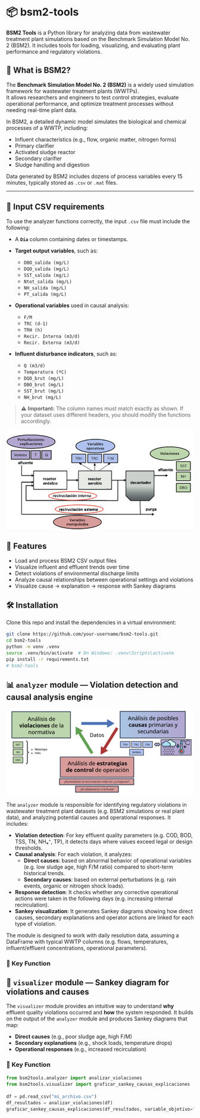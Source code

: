 # 📦 bsm2-tools

**BSM2 Tools** is a Python library for analyzing data from wastewater treatment plant simulations based on the Benchmark Simulation Model No. 2 (BSM2). It includes tools for loading, visualizing, and evaluating plant performance and regulatory violations.

## 📘 What is BSM2?

The **Benchmark Simulation Model No. 2 (BSM2)** is a widely used simulation framework for wastewater treatment plants (WWTPs).  
It allows researchers and engineers to test control strategies, evaluate operational performance, and optimize treatment processes without needing real-time plant data.

In BSM2, a detailed dynamic model simulates the biological and chemical processes of a WWTP, including:

- Influent characteristics (e.g., flow, organic matter, nitrogen forms)
- Primary clarifier
- Activated sludge reactor
- Secondary clarifier
- Sludge handling and digestion

Data generated by BSM2 includes dozens of process variables every 15 minutes, typically stored as `.csv` or `.mat` files.

---

## 📂 Input CSV requirements

To use the analyzer functions correctly, the input `.csv` file must include the following:

- A **`Día`** column containing dates or timestamps.
- **Target output variables**, such as:  
  - `DBO_salida (mg/L)`  
  - `DQO_salida (mg/L)`  
  - `SST_salida (mg/L)`  
  - `Ntot_salida (mg/L)`  
  - `NH_salida (mg/L)`  
  - `PT_salida (mg/L)`

- **Operational variables** used in causal analysis:
  - `F/M`  
  - `TRC (d-1)`  
  - `TRH (h)`  
  - `Recir. Interna (m3/d)`  
  - `Recir. Externa (m3/d)`

- **Influent disturbance indicators**, such as:
  - `Q (m3/d)`
  - `Temperatura (ºC)`
  - `DQO_brut (mg/L)`
  - `DBO_brut (mg/L)`
  - `SST_brut (mg/L)`
  - `NH_brut (mg/L)`

> ⚠️ **Important:** The column names must match exactly as shown. If your dataset uses different headers, you should modify the functions accordingly.

![alt text](image.png)

## 🚀 Features

- Load and process BSM2 CSV output files
- Visualize influent and effluent trends over time
- Detect violations of environmental discharge limits
- Analyze causal relationships between operational settings and violations
- Visualize cause → explanation → response with Sankey diagrams

## 🛠️ Installation

Clone this repo and install the dependencies in a virtual environment:

```bash
git clone https://github.com/your-username/bsm2-tools.git
cd bsm2-tools
python -m venv .venv
source .venv/bin/activate  # On Windows: .venv\Scripts\activate
pip install -r requirements.txt
# bsm2-tools
```

## 📊 `analyzer` module — Violation detection and causal analysis engine

![alt text](image-2.png)

The `analyzer` module is responsible for identifying regulatory violations in wastewater treatment plant datasets (e.g. BSM2 simulations or real plant data), and analyzing potential causes and operational responses. It includes:

- **Violation detection**: For key effluent quality parameters (e.g. COD, BOD, TSS, TN, NH₄⁺, TP), it detects days where values exceed legal or design thresholds.
- **Causal analysis**: For each violation, it analyzes:
  - **Direct causes**: based on abnormal behavior of operational variables (e.g. low sludge age, high F/M ratio) compared to short-term historical trends.
  - **Secondary causes**: based on external perturbations (e.g. rain events, organic or nitrogen shock loads).
- **Response detection**: It checks whether any corrective operational actions were taken in the following days (e.g. increasing internal recirculation).
- **Sankey visualization**: It generates Sankey diagrams showing how direct causes, secondary explanations and operator actions are linked for each type of violation.

The module is designed to work with daily resolution data, assuming a DataFrame with typical WWTP columns (e.g. flows, temperatures, influent/effluent concentrations, operational parameters).

### 🧠 Key Function


## 🎯 `visualizer` module — Sankey diagram for violations and causes

The `visualizer` module provides an intuitive way to understand **why** effluent quality violations occurred and **how** the system responded. It builds on the output of the `analyzer` module and produces Sankey diagrams that map:

- **Direct causes** (e.g., poor sludge age, high F/M)
- **Secondary explanations** (e.g., shock loads, temperature drops)
- **Operational responses** (e.g., increased recirculation)

### 🧠 Key Function

```python
from bsm2tools.analyzer import analizar_violaciones
from bsm2tools.visualizer import graficar_sankey_causas_explicaciones

df = pd.read_csv("mi_archivo.csv")
df_resultados = analizar_violaciones(df)
graficar_sankey_causas_explicaciones(df_resultados, variable_objetivo="DBO_salida (mg/L)")

